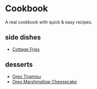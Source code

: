# Cookbook

A real cookbook with quick & easy recipes.

## side dishes

- [Cottage Fries](side-dishes/cottage-fries.md)

## desserts

- [Oreo Tiramisu](desserts/oreo-tiramisu.md)
- [Oreo Marshmallow Cheesecake](desserts/oreo-marshmallow-cheesecake.md)